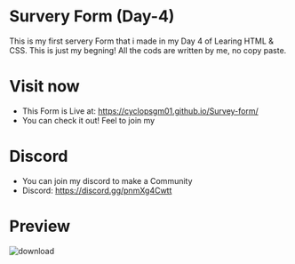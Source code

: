 # Survery Form (Day-4)

This is my first servery Form that i made in my Day 4 of Learing HTML & CSS. This is just my begning! All the cods are written by me, no copy paste.
 
 
# Visit now
* This Form is Live at: https://cyclopsgm01.github.io/Survey-form/
* You can check it out! Feel to join my 

# Discord
* You can join my discord to make a Community
* Discord: https://discord.gg/pnmXg4Cwtt

# Preview
![download](https://user-images.githubusercontent.com/57833663/170812543-2fa1d3e2-4653-41b5-a6bb-fa41ef4e23d7.png)
